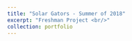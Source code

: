 ```yaml
---
title: "Solar Gators - Summer of 2018"
excerpt: "Freshman Project <br/>"
collection: portfolio
---
```


